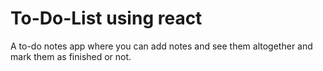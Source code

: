 # To-Do-List using react
A to-do notes app  where you can add notes and see them altogether and mark them as finished or not.
